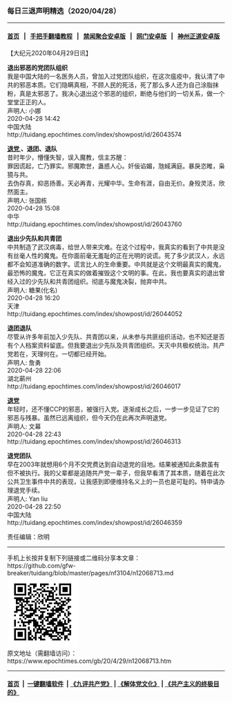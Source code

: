 ### 每日三退声明精选（2020/04/28）
------------------------

#### [首页](https://github.com/gfw-breaker/banned-news1/blob/master/README.md) &nbsp;&nbsp;|&nbsp;&nbsp; [手把手翻墙教程](https://github.com/gfw-breaker/guides/wiki) &nbsp;&nbsp;|&nbsp;&nbsp; [禁闻聚合安卓版](https://github.com/gfw-breaker/bn-android) &nbsp;&nbsp;|&nbsp;&nbsp; [网门安卓版](https://github.com/oGate2/oGate) &nbsp;&nbsp;|&nbsp;&nbsp; [神州正道安卓版](https://github.com/SzzdOgate/update) 



<div class="post_content" id="artbody" itemprop="articleBody">
 <!-- article content begin -->
 <p>
  【大纪元2020年04月29日讯】
 </p>
 <p>
  <strong>
   退出邪恶的党团队组织
  </strong>
  <br/>
  我是中国大陆的一名医务人员，曾加入过党团队组织，在这次瘟疫中，我认清了中共的邪恶本质。它们隐瞒真相，不顾人民的死活，死了那么多人还为自己涂脂抹粉，真是太邪恶了。我决心退出这个邪恶的组织，断绝与他们的一切关系，做一个堂堂正正的人。
  <br/>
  声明人: 小娜
  <br/>
  2020-04-28 14:42
  <br/>
  中国大陆
  <br/>
  http://tuidang.epochtimes.com/index/showpost/id/26043574
 </p>
 <p>
  <strong>
   <a href="https://www.epochtimes.com/gb/tag/%E9%80%80%E5%85%9A.html">
    退党
   </a>
   、退团、退队
  </strong>
  <br/>
  昔时年少，懵懂失智，误入魔教，信主苏醒：
  <br/>
  罪因谎起，亡乃罪实。邪魔欺世，蛊惑人心。奸佞谄媚，虺蜮满庭。暴戾恣睢，枭獍与共。
  <br/>
  去伪存真，抑恶扬善。天必再青，光耀中华。生命有涯，自由无价。身殁灵活，欣然面主。
  <br/>
  声明人: 张国栋
  <br/>
  2020-04-28 15:08
  <br/>
  中华
  <br/>
  http://tuidang.epochtimes.com/index/showpost/id/26043760
 </p>
 <p>
  <strong>
   退出少先队和共青团
  </strong>
  <br/>
  中共制造了武汉病毒，给世人带来灾难。在这个过程中，我真实的看到了中共是没有丝毫人性的魔鬼。在你面前毫无羞耻的正在光明的说谎。死了多少武汉人，永远都不会知道准确的数字。谎言比人的生命重要。中共就是这个文明最真实的魔鬼，最恐怖的魔鬼，它正在真实的做着摧毁这个文明的事。在此，我也要真实的退出曾经入过的少先队和共青团组织。彻底与魔鬼决裂，抛弃中共。
  <br/>
  声明人: 糖果(化名)
  <br/>
  2020-04-28 16:20
  <br/>
  天津
  <br/>
  http://tuidang.epochtimes.com/index/showpost/id/26044052
 </p>
 <p>
  <strong>
   退团退队
  </strong>
  <br/>
  尽管从许多年前加入少先队、共青团以来，从未参与共匪组织活动，也不知还是否有个人档案资料留底。但我要退出少先队及共青团组织。天灭中共极权统治。共产党若在，天理何在。一切都已经开始。
  <br/>
  声明人: 詹勇
  <br/>
  2020-04-28 22:06
  <br/>
  湖北蕲州
  <br/>
  http://tuidang.epochtimes.com/index/showpost/id/26046017
 </p>
 <p>
  <strong>
   <a href="https://www.epochtimes.com/gb/tag/%E9%80%80%E5%85%9A.html">
    退党
   </a>
  </strong>
  <br/>
  年轻时，还不懂CCP的邪恶，被强行入党。逐渐成长之后，一步一步见证了它的邪恶与残暴。虽然已远离组织，但今天仍在此再次声明退党。
  <br/>
  声明人: 文幕
  <br/>
  2020-04-28 22:43
  <br/>
  http://tuidang.epochtimes.com/index/showpost/id/26046313
 </p>
 <p>
  <strong>
   退党团队
   <br/>
  </strong>
  早在2003年就想用6个月不交党费达到自动退党的目地。结果被通知此条款虽有但不被执行。我的父辈都是追随共产党一辈子，但我早看清了其本质，随着在此次公共卫生事件中共的表现，让我感到即便维持名义上的一员也是可耻的。特申请办理退党手续。
  <br/>
  声明人: Yan liu
  <br/>
  2020-04-28 22:50
  <br/>
  中国大陆
  <br/>
  http://tuidang.epochtimes.com/index/showpost/id/26046359
 </p>
 <p>
  责任编辑：欣明
 </p>
 <!-- article content end -->
 <div id="below_article_ad">
 </div>
</div>

<hr/>
手机上长按并复制下列链接或二维码分享本文章：<br/>
https://github.com/gfw-breaker/tuidang/blob/master/pages/nf3104/n12068713.md <br/>
<a href='https://github.com/gfw-breaker/tuidang/blob/master/pages/nf3104/n12068713.md'><img src='https://github.com/gfw-breaker/tuidang/blob/master/pages/nf3104/n12068713.md.png'/></a> <br/>
原文地址（需翻墙访问）：https://www.epochtimes.com/gb/20/4/29/n12068713.htm


------------------------
#### [首页](https://github.com/gfw-breaker/banned-news/blob/master/README.md) &nbsp;|&nbsp; [一键翻墙软件](https://github.com/gfw-breaker/nogfw/blob/master/README.md) &nbsp;| [《九评共产党》](https://github.com/gfw-breaker/9ping.md/blob/master/README.md#九评之一评共产党是什么) | [《解体党文化》](https://github.com/gfw-breaker/jtdwh.md/blob/master/README.md) | [《共产主义的终极目的》](https://github.com/gfw-breaker/gczydzjmd.md/blob/master/README.md)


<img src='http://gfw-breaker.win/tuidang/pages/nf3104/n12068713.md' width='0px' height='0px'/>